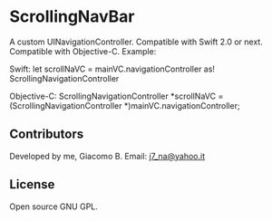# ScrollingNavBar

A custom UINavigationController. Compatible with Swift 2.0 or next. Compatible with Objective-C. Example:

Swift:
        let scrollNaVC = mainVC.navigationController as! ScrollingNavigationController

Objective-C:
    ScrollingNavigationController *scrollNaVC = (ScrollingNavigationController *)mainVC.navigationController;

## Contributors

Developed by me, Giacomo B. Email: j7_na@yahoo.it

## License

Open source GNU GPL.
